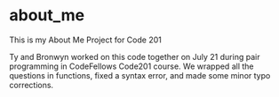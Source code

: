 # about_me
This is my About Me Project for Code 201

Ty and Bronwyn worked on this code together on July 21 during pair programming in CodeFellows Code201 course. We wrapped all the questions in functions, fixed a syntax error, and made some minor typo corrections. 
